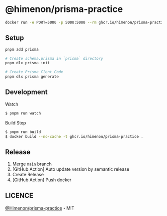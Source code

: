 # @himenon/prisma-practice

```bash
docker run -e PORT=5000 -p 5000:5000 --rm ghcr.io/himenon/prisma-practice
```

## Setup

```bash
pnpm add prisma

# Create schema.prisma in `prisma` directory
pnpm dlx prisma init

# Create Prisma Clent Code
pnpm dlx prisma generate
```

## Development

Watch

```bash
$ pnpm run watch
```

Build Step

```bash
$ pnpm run build
$ docker build --no-cache -t ghcr.io/himenon/prisma-practice .
```

## Release

1. Merge `main` branch
2. [GitHub Action] Auto update version by semantic release
3. Create Release
4. [GitHub Action] Push docker

## LICENCE

[@Himenon/prisma-practice](https://github.com/Himenon/prisma-practice)・MIT
